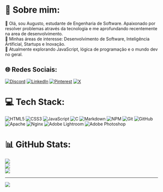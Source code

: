 # 💫 Sobre mim:
👋 Olá, sou Augusto, estudante de Engenharia de Software. Apaixonado por resolver problemas através da tecnologia e me aprofundando recentemente na area de desenvolvimento.<br>🌱 Minhas áreas de interesse: Desenvolvimento de Software, Inteligência Artificial, Startups e Inovação.<br>🚀 Atualmente explorando JavaScript, lógica de programação e o mundo dev no geral.

## 🌐 Redes Sociais:
[![Discord](https://img.shields.io/badge/Discord-%237289DA.svg?logo=discord&logoColor=white)](https://discord.gg/https://discord.gg/NwJcK3FFbE) [![LinkedIn](https://img.shields.io/badge/LinkedIn-%230077B5.svg?logo=linkedin&logoColor=white)](https://linkedin.com/in/augusto-corrêa-6537a8276) [![Pinterest](https://img.shields.io/badge/Pinterest-%23E60023.svg?logo=Pinterest&logoColor=white)](https://pinterest.com/augustogatti_) [![X](https://img.shields.io/badge/X-black.svg?logo=X&logoColor=white)](https://x.com/Augustogatti_)

# 💻 Tech Stack:
![HTML5](https://img.shields.io/badge/html5-%23E34F26.svg?style=for-the-badge&logo=html5&logoColor=white)  ![CSS3](https://img.shields.io/badge/css3-%231572B6.svg?style=for-the-badge&logo=css3&logoColor=white) ![JavaScript](https://img.shields.io/badge/javascript-%23323330.svg?style=for-the-badge&logo=javascript&logoColor=%23F7DF1E) ![C](https://img.shields.io/badge/c-%2300599C.svg?style=for-the-badge&logo=c&logoColor=white) ![Markdown](https://img.shields.io/badge/markdown-%23000000.svg?style=for-the-badge&logo=markdown&logoColor=white) ![NPM](https://img.shields.io/badge/NPM-%23CB3837.svg?style=for-the-badge&logo=npm&logoColor=white) ![Git](https://img.shields.io/badge/git-%23F05033.svg?style=for-the-badge&logo=git&logoColor=white) ![GitHub](https://img.shields.io/badge/github-%23121011.svg?style=for-the-badge&logo=github&logoColor=white) ![Apache](https://img.shields.io/badge/apache-%23D42029.svg?style=for-the-badge&logo=apache&logoColor=white) ![Nginx](https://img.shields.io/badge/nginx-%23009639.svg?style=for-the-badge&logo=nginx&logoColor=white) ![Adobe Lightroom](https://img.shields.io/badge/Adobe%20Lightroom-31A8FF.svg?style=for-the-badge&logo=Adobe%20Lightroom&logoColor=white) ![Adobe Photoshop](https://img.shields.io/badge/adobe%20photoshop-%2331A8FF.svg?style=for-the-badge&logo=adobe%20photoshop&logoColor=white) 

# 📊 GitHub Stats:
![](https://github-readme-stats.vercel.app/api?username=Augustbr01&theme=blue_navy&hide_border=false&include_all_commits=true&count_private=true)<br/>
![](https://nirzak-streak-stats.vercel.app/?user=Augustbr01&theme=blue_navy&hide_border=false)<br/>
![](https://github-readme-stats.vercel.app/api/top-langs/?username=Augustbr01&theme=blue_navy&hide_border=false&include_all_commits=true&count_private=true&layout=compact)

---
[![](https://visitcount.itsvg.in/api?id=Augustbr01&icon=0&color=0)](https://visitcount.itsvg.in)

<!-- Proudly created with GPRM ( https://gprm.itsvg.in ) -->

